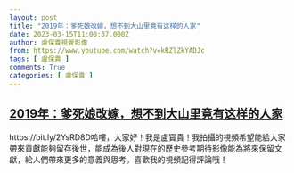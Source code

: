 ```yaml
---
layout: post
title: "2019年：爹死娘改嫁，想不到大山里竟有这样的人家"
date: 2023-03-15T11:00:37.000Z
author: 盧保貴視覺影像
from: https://www.youtube.com/watch?v=kRZlZkYADJc
tags: [ 盧保貴 ]
comments: True
categories: [ 盧保貴 ]
---
```

<!--1678878037000-->
[2019年：爹死娘改嫁，想不到大山里竟有这样的人家](https://www.youtube.com/watch?v=kRZlZkYADJc)
------

<div>
https://bit.ly/2YsRD8D哈嘍，大家好！我是盧寶貴！我拍攝的視頻希望能給大家帶來貢獻能夠留存後世，能成為後人對現在的歷史參考期待影像能為將來保留文獻，給人們帶來更多的意義與思考。喜歡我的視頻記得評論哦！
</div>
